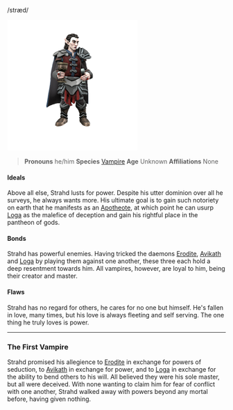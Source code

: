 /stræd/

![](../../_assets/people/vampires/Strahd.png)

> **Pronouns** he/him
> **Species** [Vampire](index.md)
> **Age** Unknown
> **Affiliations** None

#### Ideals
Above all else, Strahd lusts for power. Despite his utter dominion over all he surveys, he always wants more. His ultimate goal is to gain such notoriety on earth that he manifests as an [Apotheote](../../Cosmology/Daemons/Apotheotes/index.md), at which point he can usurp [Loga](../../Cosmology/Daemons/Malefices/Loga.md) as the malefice of deception and gain his rightful place in the pantheon of gods.

#### Bonds
Strahd has powerful enemies. Having tricked the daemons [Erodite](../../Cosmology/Daemons/Erodite.md), [Avikath](../../Cosmology/Daemons/Malefices/Avikath.md) and [Loga](../../Cosmology/Daemons/Malefices/Loga.md) by playing them against one another, these three each hold a deep resentment towards him. All vampires, however, are loyal to him, being their creator and master.

#### Flaws
Strahd has no regard for others, he cares for no one but himself. He's fallen in love, many times, but his love is always fleeting and self serving. The one thing he truly loves is power.

---

### The First Vampire
Strahd promised his allegience to [Erodite](../../Cosmology/Daemons/Erodite.md) in exchange for powers of seduction, to [Avikath](../../Cosmology/Daemons/Malefices/Avikath.md) in exchange for power, and to [Loga](../../Cosmology/Daemons/Malefices/Loga.md) in exchange for the ability to bend others to his will. All believed they were his sole master, but all were deceived. With none wanting to claim him for fear of conflict with one another, Strahd walked away with powers beyond any mortal before, having given nothing.